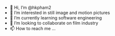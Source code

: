 - 👋 Hi, I’m @hkpham2
- 👀 I’m interested in still image and motion pictures
- 🌱 I’m currently learning software engineering
- 💞️ I’m looking to collaborate on film industry
- 📫 How to reach me ...

<!---
hkpham2/hkpham2 is a ✨ special ✨ repository because its `README.md` (this file) appears on your GitHub profile.
You can click the Preview link to take a look at your changes.
--->
